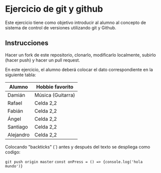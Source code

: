 # Ejercicio de git y github

Este ejercicio tiene como objetivo introducir al alumno al concepto de sistema de control de versiones utilizando git y Github.

## Instrucciones

Hacer un fork de este repositorio, clonarlo, modificarlo localmente, subirlo (hacer push) y hacer un pull request.

En este ejercicio, el alumno deberá colocar el dato correspondiente en la siguiente tabla:

| Alumno       | Hobbie favorito |
|--------------|-----------------|
| Damián       |Música (Guitarra)| 
| Rafael       | Celda 2,2       | 
| Fabián       | Celda 2,2       | 
| Ángel        | Celda 2,2       | 
| Santiago     | Celda 2,2       | 
| Alejandro    | Celda 2,2       | 

Colocando "backticks" (`) antes y después del texto se despliega como codigo:

`git push origin master`
`const onPress = () => {console.log('hola mundo')}`



